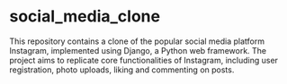 # social_media_clone
This repository contains a clone of the popular social media platform Instagram, implemented using Django, a Python web framework. The project aims to replicate core functionalities of Instagram, including user registration, photo uploads, liking and commenting on posts.
